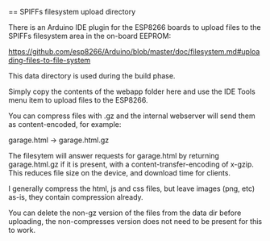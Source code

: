 == SPIFFs filesystem upload directory

There is an Arduino IDE plugin for the ESP8266 boards to upload files to the SPIFFs filesystem area in the on-board EEPROM:

https://github.com/esp8266/Arduino/blob/master/doc/filesystem.md#uploading-files-to-file-system

This data directory is used during the build phase.

Simply copy the contents of the webapp folder here and use the IDE Tools menu item to upload files to the ESP8266.

You can compress files with .gz and the internal webserver will send them as content-encoded, for example:

  garage.html -> garage.html.gz

The filesytem will answer requests for garage.html by returning garage.html.gz if it is present, with a content-transfer-encoding of x-gzip.  This reduces file size on the device, and download time for clients.

I generally compress the html, js and css files, but leave images (png, etc) as-is, they contain compression already.

You can delete the non-gz version of the files from the data dir before uploading, the non-compresses version does not need to be present for this to work.
